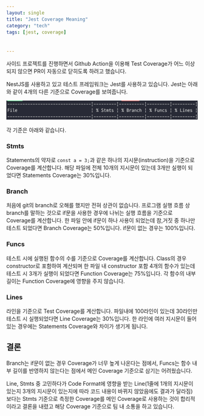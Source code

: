 ```yaml
---
layout: single
title: "Jest Coverage Meaning"
category: "tech"
tags: [jest, coverage]


---
```


사이드 프로젝트를 진행하면서 Github Action을 이용해 Test Coverage가 어느 이상 되지 않으면 PR이 자동으로 닫히도록 하려고 했습니다.

NestJS를 사용하고 있고 테스트 프레임워크는 Jest를 사용하고 있습니다. Jest는 아래와 같이 4개의 다른 기준으로 Coverage를 보여줍니다.

![image-20211107210758602](/assets/images/image-20211107210758602.png)

각 기준은 아래와 같습니다.

### Stmts 

Statements의 약자로 `const a = 3;`과 같은 하나의 지시문(instruction)을 기준으로 Coverage를 계산합니다. 해당 파일에 전체 10개의 지시문이 있는데 3개만 실행이 되었다면 Statements Coverage는 30%입니다. 

### Branch

처음에 git의 branch로 오해를 했지만 전혀 상관이 없습니다. 프로그램 실행 흐름 상 branch를 말하는 것으로 if문을 사용한 경우에 나뉘는 실행 흐름을 기준으로 Coverage를 계산합니다. 한 파일 안에 if문이 하나 사용이 되었는데 참,거짓 중 하나만 테스트 되었다면 Branch Coverage는 50%입니다. if문이 없는 경우는 100%입니다.

### Funcs

테스트 시에 실행된 함수의 수를 기준으로 Coverage를 계산합니다. Class의 경우 constructor로 포함하여 계산되며 한 파일 내 constructor 포함 4개의 함수가 있는데 테스트 시 3개가 실행이 되었다면 Function Coverage는 75%입니다. 각 함수의 내부 길이는 Function Coverage에 영향을 주지 않습니다.

### Lines

라인을 기준으로 Test Coverage를 계산합니다. 파일내에 100라인이 있는데 30라인만 테스트 시 실행되었다면 Line Coverage는 30%입니다. 한 라인에 여러 지시문이 들어 있는 경우에는 Statements Coverage와 차이가 생기게 됩니다.



## 결론

Branch는 if문이 없는 경우 Coverage가 너무 높게 나온다는 점에서, Funcs는 함수 내부 길이를 반영하지 않는다는 점에서 메인 Coverage 기준으로 삼기는 어려웠습니다. 

Line, Stmts 중 고민하다가 Code Format에 영향을 받는 Line(1줄에 1개의 지시문이 있는지 3개의 지시문이 있는지에 따라 코드 내용이 바뀌지 않았음에도 결과가 달라짐) 보다는 Stmts 기준으로 측정한 Coverage를 메인 Coverage로 사용하는 것이 합리적이라고 결론을 내렸고 해당 Coverage 기준으로 팀 내 소통을 하고 있습니다.

